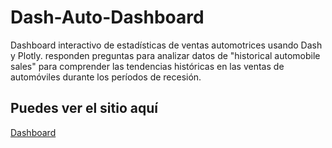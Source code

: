 # Dash-Auto-Dashboard
Dashboard interactivo de estadísticas de ventas automotrices usando Dash y Plotly. responden preguntas para analizar datos de "historical automobile sales" para comprender las tendencias históricas en las ventas de automóviles durante los períodos de recesión.

## Puedes ver el sitio aquí
[Dashboard](https://dash-auto-dashboard.onrender.com)
